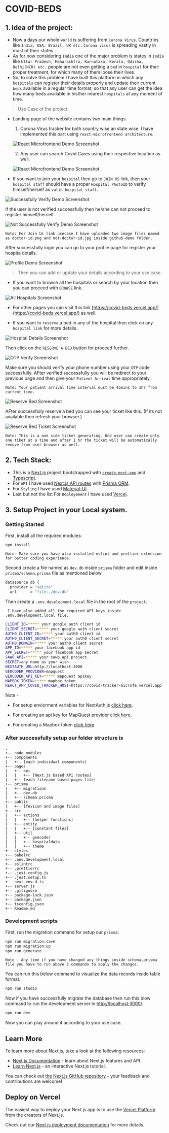 # COVID-BEDS

## 1. Idea of the project:

- Now a days our whole `world` is suffering from `Corona Virus`. Countries like `India, USA, Brazil, UK etc.` `Corona virus` is spreading vastly in most of their states.
- As for now considering `India` one of the major problem is states in `India` like `Uttar Pradesh, Maharashtra, Karnataka, Kerala, Odisha, Delhi(NCR) etc.` people are not even getting a `bed` in `hospital` for their proper treatment, for which many of them loose their lives.
- So, to solve this problem I have built this platform in which any `hospitals` can register their details properly and update their current `beds` available in a regular time format, so that any user can get the idea how many beds available in his/her nearest `hospitals` at any moment of time.

> Use Case of the project.

- Landing page of the website contains two main things.

  1. Corona Virus tracker for both country wise an state wise. I have implemented this part using `react-microfrontend architecture`.

  ![React Microfrontend Demo Screenshot](github-demo/microfrontend-demo.png)

  2. Any user can search Covid Cares using their respective location as well.

  ![React Microfrontend Demo Screenshot](github-demo/search.png)

- If you want to join your `hospital` then go to `JOIN US` link, then your `hospital staff` should have a proper `Hospital PhotoID` to verify himself/herself as `valid hospital staff`.

![Successfully Verify Demo Screenshot](github-demo/verify-demo.png)

If the user is not verified successfully then he/she can not proceed to register himself/herself.

![Not Successfully Verify Demo Screenshot](github-demo/notverify-demo.png)

`Note: For Join Us link usecase I have uploaded two image files named as doctor-id.png and not-doctor-id.jpg inside github-demo folder.`

After successfully login you can go to your profile page for register your hospita details.

![Profile Demo Screenshot](github-demo/profile.png)

> Then you can add or update your details according to your use case.

- If you want to browse all the hospitals or search by your location then you can proceed with `BROWSE` link.

![All Hospitals Screenshot](github-demo/allHospitals.png)

- For other pages you can visit this link [https://covid-beds.vercel.app/](https://covid-beds.vercel.app/) as well.

- If you want to `reserve` a bed in any of the hospital then click on any `hospital link` for more details.

![Hospital Details Screenshot](github-demo/hospitalById.png)

Then click on the `RESERVE A BED` button for proceed further.

![OTP Verify Screenshot](github-demo/otpVerify.png)

Make sure you should verify your phone number using your `OTP` code successfully.
AFter verified successfully you will be redirect to your previous page and then give your `Patient Arrival` time appropriately.

`Note: Your patient arrival time interval must be 45mins to 1hr from current time.`

![Reserve Bed Screenshot](github-demo/reserveBed.png)

AFter successfully reserve a bed you can see your ticket like this. (If its not available then refresh your browser.)

![Reserve Bed Ticket Screenshot](github-demo/reserveBedTicket.png)

`Note: This is a one side ticket generating. One user can create only one tiket at a time and after 1 hr the ticket will be automatically remove from user browser as well.`

## 2. Tech Stack:

- This is a [Next.js](https://nextjs.org/) project bootstrapped with [`create-next-app`](https://github.com/vercel/next.js/tree/canary/packages/create-next-app) and [Typescript](https://nextjs.org/docs/basic-features/typescript).
- For `API` I have used [Next.js API routes](https://nextjs.org/docs/api-routes/introduction) with [Prisma ORM](https://www.prisma.io/docs/).
- For `Styling` I have used [Material-UI](https://material-ui.com/).
- Last but not the list For `Deployement` I have used [Vercel](https://vercel.com/dashboard).

## 3. Setup Project in your Local system.

### Getting Started

First, install all the required modules:

```bash
npm install
```

`Note- Make sure you have also installed eslint and prettier extension for better coding experience.`

Second create a file named as `dev.db` inside `prisma` folder and edit inside `prisma/schema.prisma` file as mentioned below

```bash
datasource db {
  provider = "sqlite"
  url      = "file:./dev.db"
```

Then create a `.env.development.local` file in the root of the `project`.

` I have also added all the required API keys inside .env.development.local file.`

```bash
CLIENT_ID=***** your google auth client id
CLIENT_SECRET=***** your google auth client secret
AUTH0_CLIENT_ID=***** your auth0 client id
AUTH0_CLIENT_SECRET=***** your auth0 client secret
AUTH0_DOMAIN=***** your auth0 client secret
APP_ID=***** your facebook app id
APP_SECRET=***** your facebook app secret
SAWO_API=***** your sawo api project.
SECRET=any name as your wish
NEXTAUTH_URL=http://localhost:3000
GEOCODER_PROVIDER=mapquest
GEOCODER_API_KEY=***** mapquest apikey
MAPBOX_TOKEN=***** mapbox token
REACT_APP_COVID_TRACKER_HOST=https://covid-tracker-microfe.vercel.app
```

Note -

- For setup enviorment variables for NextAuth.js [click here](https://next-auth.js.org/configuration/providers).

- For creating an api key for MapQuest provider [click here](https://www.mapquest.com/).
- For creating a Mapbox token [click here](https://account.mapbox.com/).

### After successfully setup our folder structure is

    .
    +-- node_modules
    +-- components
    |   +-- [each individual components]
    +-- pages
    |   +-- api
    |   |   +-- [Next.js based API routes]
    |   +-- [each filename based pages file]
    +-- prisma
    |   +-- migrations
    |   +-- dev.db
    |   +-- schema.prisma
    +-- public
    |   +-- [fevicon and image files]
    +-- src
    |   +-- actions
    |   |   +-- [helper functions]
    |   +-- entity
    |   |   +-- [constant files]
    |   +-- util
    |   |   +-- geocoder
    |   |   +-- hospitaldata
    |   |   +-- theme
    +-- styles
    +-- babelrc
    +-- .env.development.local
    +-- eslintrc
    +-- .prettierrc
    +-- .jest.config.js
    +-- .jest.setup.ts
    +-- next-env.d.ts
    +-- server.js
    +-- .gitignore
    +-- package-lock.json
    +-- package.json
    +-- tsconfig.json
    +-- Readme.md

### Development scripts

First, run the migration command for setup our `prisma`:

```bash
npm run migration:save
npm run migration:up
npm run generate
```

`Note - Any time if you have changed any things inside schema.prisma file you have to run above 3 commands to apply the changes.`

You can run this below command to visualize the data records inside table format.

```bash
npm run studio
```

Now if you have successfully migrate the database then run this blow command to run the development server in [http://localhost:3000/](http://localhost:3000/).

```bash
npm run dev
```

Now you can play around it according to your use case.

## Learn More

To learn more about Next.js, take a look at the following resources:

- [Next.js Documentation](https://nextjs.org/docs) - learn about Next.js features and API.
- [Learn Next.js](https://nextjs.org/learn) - an interactive Next.js tutorial.

You can check out [the Next.js GitHub repository](https://github.com/vercel/next.js/) - your feedback and contributions are welcome!

## Deploy on Vercel

The easiest way to deploy your Next.js app is to use the [Vercel Platform](https://vercel.com/new?utm_medium=default-template&filter=next.js&utm_source=create-next-app&utm_campaign=create-next-app-readme) from the creators of Next.js.

Check out our [Next.js deployment documentation](https://nextjs.org/docs/deployment) for more details.

